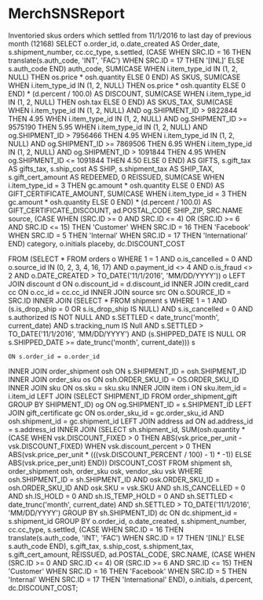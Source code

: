 # MerchSNSReport
Inventoried skus orders which settled from 11/1/2016 to last day of previous month (12168)
SELECT
  o.order_id,
  o.date_created                        AS Order_date,
  s.shipment_number,
  cc.cc_type,
  s.settled,
  (CASE WHEN SRC.ID = 16
    THEN translate(s.auth_code, 'INT', 'FAC')
   WHEN SRC.ID = 17
     THEN '[INL]'
   ELSE s.auth_code END)                   auth_code,
  SUM(CASE WHEN i.item_type_id IN (1, 2, NULL)
    THEN os.price * osh.quantity
      ELSE 0 END)                       AS SKUS,
  SUM(CASE WHEN i.item_type_id IN (1, 2, NULL)
    THEN os.price * osh.quantity
      ELSE 0 END) * (d.percent / 100.0) AS DISCOUNT,
  SUM(CASE WHEN i.item_type_id IN (1, 2, NULL)
    THEN osh.tax
      ELSE 0 END)                       AS SKUS_TAX,
  SUM(CASE WHEN i.item_type_id IN (1, 2, NULL) AND og.SHIPMENT_ID > 9822844
    THEN 4.95
    WHEN i.item_type_id IN (1, 2, NULL) AND og.SHIPMENT_ID >= 9575190
    THEN 5.95
    WHEN i.item_type_id IN (1, 2, NULL) AND og.SHIPMENT_ID > 7956466
    THEN 4.95
      WHEN i.item_type_id IN (1, 2, NULL) AND og.SHIPMENT_ID >= 7869506
        THEN 6.95
      WHEN i.item_type_id IN (1, 2, NULL) AND og.SHIPMENT_ID > 1091844
        THEN 4.95
      WHEN og.SHIPMENT_ID <= 1091844
        THEN 4.50
      ELSE 0 END)                       AS GIFTS,
  s.gift_tax                            AS gifts_tax,
  s.ship_cost                           AS SHIP,
  s.shipment_tax                        AS SHIP_TAX,
  s.gift_cert_amount                    AS REDEEMED,
  0                                        REISSUED,
  SUM(CASE WHEN i.item_type_id = 3
    THEN gc.amount * osh.quantity
      ELSE 0 END)                       AS GIFT_CERTIFICATE_AMOUNT,
  SUM(CASE WHEN i.item_type_id = 3
    THEN gc.amount * osh.quantity
      ELSE 0 END) * (d.percent / 100.0) AS GIFT_CERTIFICATE_DISCOUNT,
  ad.POSTAL_CODE                           SHIP_ZIP,
  SRC.NAME                                 source,
  (CASE WHEN (SRC.ID >= 0 AND SRC.ID <= 4) OR (SRC.ID >= 6 AND SRC.ID <= 15)
    THEN 'Customer'
   WHEN SRC.ID = 16
     THEN 'Facebook'
   WHEN SRC.ID = 5
     THEN 'Internal'
   WHEN SRC.ID = 17
     THEN 'International' END)             category,
  o.initials                               placeby,
  dc.DISCOUNT_COST

FROM (SELECT *
      FROM orders o
      WHERE
        1 = 1 AND o.is_cancelled = 0 AND o.source_id IN (0, 2, 3, 4, 16, 17) AND o.payment_id <> 4 AND o.is_fraud <> 2
        AND o.DATE_CREATED > TO_DATE('11/1/2016', 'MM/DD/YYYY')) o LEFT JOIN discount d ON o.discount_id = d.discount_id
  INNER JOIN credit_card cc ON o.cc_id = cc.cc_id
  INNER JOIN source src ON o.SOURCE_ID = SRC.ID
  INNER JOIN (SELECT *
              FROM shipment s
              WHERE 1 = 1 AND (s.is_drop_ship = 0 OR s.is_drop_ship IS NULL) AND s.is_cancelled = 0 AND
                    s.authorized IS NOT NULL AND s.SETTLED < date_trunc('month', current_date) AND s.tracking_num IS Null 
                    AND s.SETTLED > TO_DATE('11/1/2016', 'MM/DD/YYYY') AND
                    (s.SHIPPED_DATE IS NULL OR s.SHIPPED_DATE >= date_trunc('month', current_date))) s
                    
    ON s.order_id = o.order_id
  INNER JOIN order_shipment osh ON s.SHIPMENT_ID = osh.SHIPMENT_ID
  INNER JOIN order_sku os ON osh.ORDER_SKU_ID = OS.ORDER_SKU_ID
  INNER JOIN sku ON os.sku = sku.sku
  INNER JOIN item i ON sku.item_id = i.item_id
  LEFT JOIN (SELECT SHIPMENT_ID
             FROM order_shipment_gift
             GROUP BY SHIPMENT_ID) og
    ON og.SHIPMENT_ID = s.SHIPMENT_ID
  LEFT JOIN gift_certificate gc ON os.order_sku_id = gc.order_sku_id AND osh.shipment_id = gc.shipment_id
  LEFT JOIN address ad ON ad.address_id = s.address_id
  INNER JOIN (SELECT
                sh.shipment_id,
                SUM(osh.quantity * (CASE WHEN vsk.DISCOUNT_FIXED > 0
                  THEN ABS(vsk.price_per_unit - vsk.DISCOUNT_FIXED)
                                    WHEN vsk.discount_percent > 0
                                      THEN ABS(vsk.price_per_unit * (((vsk.DISCOUNT_PERCENT / 100) - 1) * -1))
                                    ELSE ABS(vsk.price_per_unit) END)) DISCOUNT_COST
              FROM shipment sh, order_shipment osh, order_sku osk, vendor_sku vsk
              WHERE osh.SHIPMENT_ID = sh.SHIPMENT_ID AND osk.ORDER_SKU_ID = osh.ORDER_SKU_ID AND osk.SKU = vsk.SKU AND
                    sh.IS_CANCELLED = 0 AND sh.IS_HOLD = 0 AND sh.IS_TEMP_HOLD = 0 AND
                    sh.SETTLED < date_trunc('month', current_date) AND sh.SETTLED > TO_DATE('11/1/2016', 'MM/DD/YYYY')
              GROUP BY sh.SHIPMENT_ID) dc ON dc.shipment_id = s.shipment_id
GROUP BY o.order_id, o.date_created, s.shipment_number, cc.cc_type, s.settled, (CASE WHEN SRC.ID = 16
  THEN translate(s.auth_code, 'INT', 'FAC')
                                                                                WHEN SRC.ID = 17
                                                                                  THEN '[INL]'
                                                                                ELSE s.auth_code END), s.gift_tax,
  s.ship_cost, s.shipment_tax, s.gift_cert_amount, REISSUED, ad.POSTAL_CODE, SRC.NAME,
  (CASE WHEN (SRC.ID >= 0 AND SRC.ID <= 4) OR (SRC.ID >= 6 AND SRC.ID <= 15)
    THEN 'Customer'
   WHEN SRC.ID = 16
     THEN 'Facebook'
   WHEN SRC.ID = 5
     THEN 'Internal'
   WHEN SRC.ID = 17
     THEN 'International' END), o.initials, d.percent, dc.DISCOUNT_COST;
